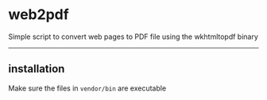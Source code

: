 web2pdf
=======

Simple script to convert web pages to PDF file using the wkhtmltopdf binary

---

installation
------------

Make sure the files in `vendor/bin` are executable  